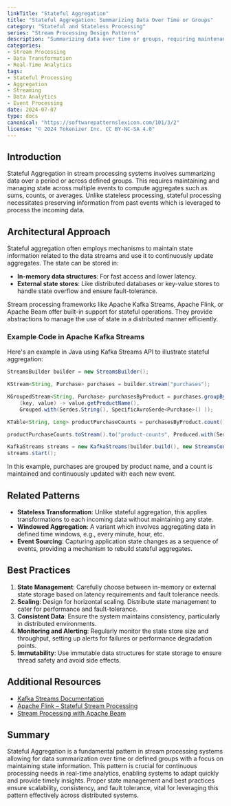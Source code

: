 ```yaml
---
linkTitle: "Stateful Aggregation"
title: "Stateful Aggregation: Summarizing Data Over Time or Groups"
category: "Stateful and Stateless Processing"
series: "Stream Processing Design Patterns"
description: "Summarizing data over time or groups, requiring maintenance of state across events to compute aggregates like counts or averages."
categories:
- Stream Processing
- Data Transformation
- Real-Time Analytics
tags:
- Stateful Processing
- Aggregation
- Streaming
- Data Analytics
- Event Processing
date: 2024-07-07
type: docs
canonical: "https://softwarepatternslexicon.com/101/3/2"
license: "© 2024 Tokenizer Inc. CC BY-NC-SA 4.0"
---
```



## Introduction

Stateful Aggregation in stream processing systems involves summarizing data over a period or across defined groups. This requires maintaining and managing state across multiple events to compute aggregates such as sums, counts, or averages. Unlike stateless processing, stateful processing necessitates preserving information from past events which is leveraged to process the incoming data.

## Architectural Approach

Stateful aggregation often employs mechanisms to maintain state information related to the data streams and use it to continuously update aggregates. The state can be stored in:

- **In-memory data structures**: For fast access and lower latency.
- **External state stores**: Like distributed databases or key-value stores to handle state overflow and ensure fault-tolerance.

Stream processing frameworks like Apache Kafka Streams, Apache Flink, or Apache Beam offer built-in support for stateful operations. They provide abstractions to manage the use of state in a distributed manner efficiently.

### Example Code in Apache Kafka Streams

Here's an example in Java using Kafka Streams API to illustrate stateful aggregation:

```java
StreamsBuilder builder = new StreamsBuilder();

KStream<String, Purchase> purchases = builder.stream("purchases");

KGroupedStream<String, Purchase> purchasesByProduct = purchases.groupBy(
    (key, value) -> value.getProductName(),
    Grouped.with(Serdes.String(), SpecificAvroSerde<Purchase>() ));

KTable<String, Long> productPurchaseCounts = purchasesByProduct.count();

productPurchaseCounts.toStream().to("product-counts", Produced.with(Serdes.String(), Serdes.Long()));

KafkaStreams streams = new KafkaStreams(builder.build(), new StreamsConfig(properties));
streams.start();
```

In this example, purchases are grouped by product name, and a count is maintained and continuously updated with each new event.

## Related Patterns

- **Stateless Transformation**: Unlike stateful aggregation, this applies transformations to each incoming data without maintaining any state.
- **Windowed Aggregation**: A variant which involves aggregating data in defined time windows, e.g., every minute, hour, etc.
- **Event Sourcing**: Capturing application state changes as a sequence of events, providing a mechanism to rebuild stateful aggregates.

## Best Practices

1. **State Management**: Carefully choose between in-memory or external state storage based on latency requirements and fault tolerance needs.
2. **Scaling**: Design for horizontal scaling. Distribute state management to cater for performance and fault-tolerance.
3. **Consistent Data**: Ensure the system maintains consistency, particularly in distributed environments.
4. **Monitoring and Alerting**: Regularly monitor the state store size and throughput, setting up alerts for failures or performance degradation points.
5. **Immutability**: Use immutable data structures for state storage to ensure thread safety and avoid side effects.

## Additional Resources

- [Kafka Streams Documentation](https://kafka.apache.org/documentation/streams/)
- [Apache Flink – Stateful Stream Processing](https://ci.apache.org/projects/flink/flink-docs-stable/dev/stream/state/stateful_stream_processing.html)
- [Stream Processing with Apache Beam](https://beam.apache.org/documentation/)

## Summary

Stateful Aggregation is a fundamental pattern in stream processing systems allowing for data summarization over time or defined groups with a focus on maintaining state information. This pattern is crucial for continuous processing needs in real-time analytics, enabling systems to adapt quickly and provide timely insights. Proper state management and best practices ensure scalability, consistency, and fault tolerance, vital for leveraging this pattern effectively across distributed systems.
